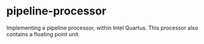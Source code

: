 # pipeline-processor
Implementing a pipeline processor, within Intel Quartus. This processor also contains a floating point unit.
